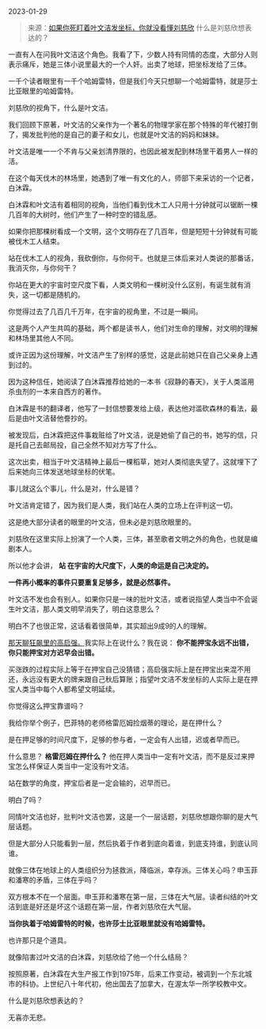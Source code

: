 2023-01-29

> 来源：[如果你死盯着叶文洁发坐标，你就没看懂刘慈欣](http://mp.weixin.qq.com/s?__biz=MzU3NDc5Nzc0NQ==&mid=2247522327&idx=1&sn=622fb27b726d7d2c394e03d8c4d42cbe&chksm=fd2e3ac9ca59b3dfa30e10be451e4893c51a9586587b0acc804faa8ed54ae90800573c418d41&scene=27#wechat_redirect)
> 什么是刘慈欣想表达的？

一直有人在问我叶文洁这个角色。我看了下，少数人持有同情的态度，大部分人则表示痛斥，她是三体小说里最大的一个人奸。出卖了地球，把坐标发给了三体。

一千个读者眼里有一千个哈姆雷特，但是我们今天只想聊一个哈姆雷特，就是莎士比亚眼里的哈姆雷特。

刘慈欣的视角下，什么是叶文洁。

我们回顾下原著，叶文洁的父亲作为一个著名的物理学家在那个特殊的年代被打倒了，揭发批判他的是自己的妻子和女儿，也就是叶文洁的妈妈和妹妹。

叶文洁是唯一一个不肯与父亲划清界限的，也因此被发配到林场里干着男人一样的活。

在这个每天伐木的林场里，她遇到了唯一有文化的人，师部下来采访的一个记者，白沐霖。

白沐霖和叶文洁有着相同的视角，当他们看到伐木工人只用十分钟就可以锯断一棵几百年的大树时，他们产生了一种时空的错乱感。

如果你把那棵树看成一个文明，这个文明存在了几百年，但是短短十分钟就有可能被伐木工人结束。

站在伐木工人的视角，我砍倒你，与你何干。也就是三体后来对人类说的那番话，我消灭你，与你何干？

你站在更大的宇宙时空尺度下看，人类文明和一棵树没什么区别，有诞生就有消失，这一切都是随机的。

你觉得过去了几百几千万年，在宇宙的视角里，不过是一瞬间。

这是两个人产生共鸣的基础，两个都是读书人，他们对生命的理解，对文明的理解和林场里其他人不同。

或许正因为这份理解，叶文洁产生了别样的感觉，这是此前她只在自己父亲身上遇到过的。

因为这种信任，她阅读了白沐霖推荐给她的一本书《寂静的春天》，关于人类滥用杀虫剂的一本来自西方的著作。

白沐霖是书的翻译者，他写了一封信想要发给上级，表达他对滥砍森林的看法，最后是由叶文洁替他誊抄的。

被发现后，白沐霖把这件事栽赃给了叶文洁，说是她偷了自己的书，她写的信，只是托自己去邮局投，自己全然不知对方写了什么。

这次出卖，相当于叶文洁精神上最后一棵稻草，她对人类彻底失望了。这就埋下了后来她向三体发送地球坐标的伏笔。

事儿就这么个事儿，什么是对，什么是错？

叶文洁肯定错了，因为我们是人类，我们站在人类的立场上在评判这一切。

这是绝大部分读者的眼里的叶文洁，但未必是刘慈欣眼里的。

刘慈欣在这里实际上扮演了一个人类，三体，甚至歌者文明之外的角色，也就是编剧本人。

所以他才会讲， **站 在宇宙的大尺度下，人类的命运是自己决定的。**

 **一件再小概率的事件只要重复足够多，就是必然事件。**

叶文洁不发也会有别人。如果你只是一味的批叶文洁，或者说指望人类当中不会诞生叶文洁，那人类文明早消失了，明白这意思么？

明白不了也很正常，这话看着很简单，其实超出9成9的人的理解。

[那天聊狂飙里的高启强。](http://mp.weixin.qq.com/s?__biz=MzU3NDc5Nzc0NQ==&mid=2247522315&idx=2&sn=900982c4278dff2d79b24acca0f1d78c&chksm=fd2e3ad5ca59b3c3a70cfc9331a7f41c53ad66243990880bc12d91b733e143afad484fb960e4&scene=21#wechat_redirect)我实际上在说什么？我在说：
**你不能押宝永远不出错，你只能押宝对方迟早会出错。**

买涨跌的过程实际上等于在押宝自己没猜错；高启强实际上是在押宝出来混不用还，永远没有更大的牌来跟自己秋后算账；指望叶文洁不发坐标的人实际上是在押宝人类当中每个人都希望文明延续。

你觉得这么押宝靠谱吗？

我给你举个例子，巴菲特的老师格雷厄姆捡烟蒂的理论，是在押什么？

是在押足够的时间尺度下，足够的参与者，一定会有人出错，迟或者早而已。

什么意思？ **格雷厄姆在押什么？** 他在押人类当中一定有叶文洁，而不是反过来押宝怎么样保证人类当中一定没有叶文洁。

站在数学的角度，押宝后者是一定会输的，迟早而已。

明白了吗？

同情叶文洁也好，批判叶文洁也罢，这是一个一层话题，刘慈欣想跟你聊的是大气层话题。

但是大部分人只能看到一层，然后执着于作者到底向着谁，到底支持谁，到底认同谁。

就像三体在地球上的人类组织分为拯救派，降临派，幸存派。三体关心吗？申玉菲和潘寒的矛盾，三体在乎吗？

双方根本不在一个层面。申玉菲和潘寒在第一层，三体在大气层。读者纠结的叶文洁到底是好还是坏这个话题在第一层，作者刘慈欣在大气层。

 **当你执着于哈姆雷特的时候，也许莎士比亚眼里就没有哈姆雷特。**

也许那只是个道具。

就像陷害过叶文洁的白沐霖，刘慈欣给了他一个什么结局？

按照原著，白沐霖在大生产报工作到1975年，后来工作变动，被调到一个东北城市的科协。上世纪八十年代初，他出国去了加拿大，在渥太华一所学校教中文。

什么是刘慈欣想表达的？

无喜亦无悲。

